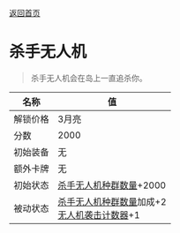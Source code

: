 [返回首页](index.md)  
# 杀手无人机  
> 杀手无人机会在岛上一直追杀你。  
  
名称  |  值  
----  |  ----  
解锁价格  |  3月亮  
分数  |  2000  
初始装备  |  无  
额外卡牌  |  无  
初始状态  |  [杀手无人机种群数量](Pop_Drone.md)+2000  
被动状态  |  [杀手无人机种群数量](Pop_Drone.md)加成+2<br>[无人机袭击计数器](DroneRaidCounter.md)+1  
